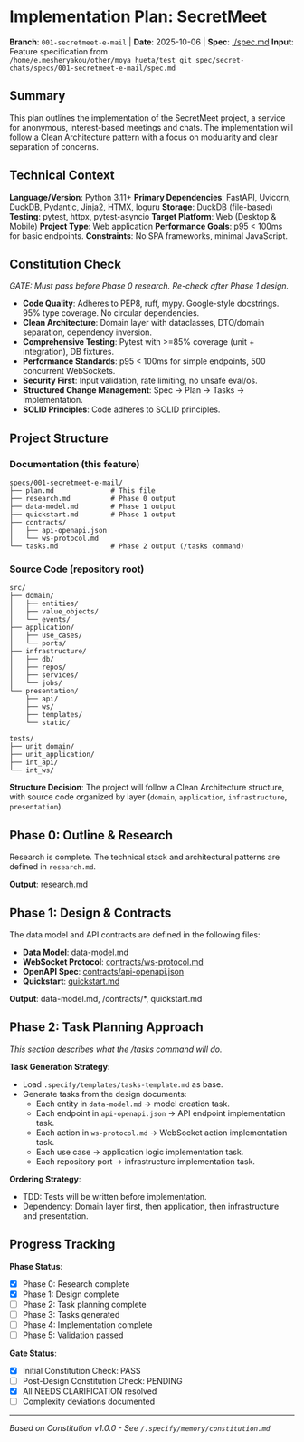 # Implementation Plan: SecretMeet

**Branch**: `001-secretmeet-e-mail` | **Date**: 2025-10-06 | **Spec**: [./spec.md](./spec.md)
**Input**: Feature specification from `/home/e.mesheryakou/other/moya_hueta/test_git_spec/secret-chats/specs/001-secretmeet-e-mail/spec.md`

## Summary
This plan outlines the implementation of the SecretMeet project, a service for anonymous, interest-based meetings and chats. The implementation will follow a Clean Architecture pattern with a focus on modularity and clear separation of concerns.

## Technical Context
**Language/Version**: Python 3.11+
**Primary Dependencies**: FastAPI, Uvicorn, DuckDB, Pydantic, Jinja2, HTMX, loguru
**Storage**: DuckDB (file-based)
**Testing**: pytest, httpx, pytest-asyncio
**Target Platform**: Web (Desktop & Mobile)
**Project Type**: Web application
**Performance Goals**: p95 < 100ms for basic endpoints.
**Constraints**: No SPA frameworks, minimal JavaScript.

## Constitution Check
*GATE: Must pass before Phase 0 research. Re-check after Phase 1 design.*

*   **Code Quality**: Adheres to PEP8, ruff, mypy. Google-style docstrings. 95% type coverage. No circular dependencies.
*   **Clean Architecture**: Domain layer with dataclasses, DTO/domain separation, dependency inversion.
*   **Comprehensive Testing**: Pytest with >=85% coverage (unit + integration), DB fixtures.
*   **Performance Standards**: p95 < 100ms for simple endpoints, 500 concurrent WebSockets.
*   **Security First**: Input validation, rate limiting, no unsafe eval/os.
*   **Structured Change Management**: Spec -> Plan -> Tasks -> Implementation.
*   **SOLID Principles**: Code adheres to SOLID principles.

## Project Structure

### Documentation (this feature)
```
specs/001-secretmeet-e-mail/
├── plan.md              # This file
├── research.md          # Phase 0 output
├── data-model.md        # Phase 1 output
├── quickstart.md        # Phase 1 output
├── contracts/
│   ├── api-openapi.json
│   └── ws-protocol.md
└── tasks.md             # Phase 2 output (/tasks command)
```

### Source Code (repository root)
```
src/
├── domain/
│   ├── entities/
│   ├── value_objects/
│   └── events/
├── application/
│   ├── use_cases/
│   └── ports/
├── infrastructure/
│   ├── db/
│   ├── repos/
│   ├── services/
│   └── jobs/
└── presentation/
    ├── api/
    ├── ws/
    ├── templates/
    └── static/

tests/
├── unit_domain/
├── unit_application/
├── int_api/
└── int_ws/
```

**Structure Decision**: The project will follow a Clean Architecture structure, with source code organized by layer (`domain`, `application`, `infrastructure`, `presentation`).

## Phase 0: Outline & Research
Research is complete. The technical stack and architectural patterns are defined in `research.md`.

**Output**: [research.md](./research.md)

## Phase 1: Design & Contracts
The data model and API contracts are defined in the following files:

- **Data Model**: [data-model.md](./data-model.md)
- **WebSocket Protocol**: [contracts/ws-protocol.md](./contracts/ws-protocol.md)
- **OpenAPI Spec**: [contracts/api-openapi.json](./contracts/api-openapi.json)
- **Quickstart**: [quickstart.md](./quickstart.md)

**Output**: data-model.md, /contracts/*, quickstart.md

## Phase 2: Task Planning Approach
*This section describes what the /tasks command will do.*

**Task Generation Strategy**:
- Load `.specify/templates/tasks-template.md` as base.
- Generate tasks from the design documents:
    - Each entity in `data-model.md` -> model creation task.
    - Each endpoint in `api-openapi.json` -> API endpoint implementation task.
    - Each action in `ws-protocol.md` -> WebSocket action implementation task.
    - Each use case -> application logic implementation task.
    - Each repository port -> infrastructure implementation task.

**Ordering Strategy**:
- TDD: Tests will be written before implementation.
- Dependency: Domain layer first, then application, then infrastructure and presentation.

## Progress Tracking
**Phase Status**:
- [x] Phase 0: Research complete
- [x] Phase 1: Design complete
- [ ] Phase 2: Task planning complete
- [ ] Phase 3: Tasks generated
- [ ] Phase 4: Implementation complete
- [ ] Phase 5: Validation passed

**Gate Status**:
- [x] Initial Constitution Check: PASS
- [ ] Post-Design Constitution Check: PENDING
- [x] All NEEDS CLARIFICATION resolved
- [ ] Complexity deviations documented

---
*Based on Constitution v1.0.0 - See `/.specify/memory/constitution.md`*
